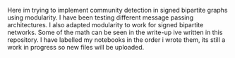 Here im trying to implement community detection in signed bipartite graphs using modularity. 
I have been testing different message passing architectures.
I also adapted modularity to work for signed bipartite networks. 
Some of the math can be seen in the write-up ive written in this repository.
I have labelled my notebooks in the order i wrote them, its still a work in progress so new files will be uploaded.
